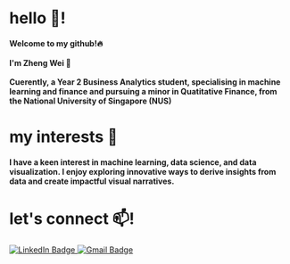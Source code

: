 <h1 align="left">hello 👋!</h1>
<h4 align="left">Welcome to my github!🔥<br><br>
I'm Zheng Wei 🐳<br><br>
Cuerently, a Year 2 Business Analytics student, specialising in machine learning and finance and pursuing a minor in Quatitative Finance, from the National University of Singapore (NUS) </h4> 
<h1 align="left">my interests 👀</h1>
<h4 align="left">I have a keen interest in machine learning, data science, and data visualization. I enjoy exploring innovative ways to derive insights from data and create impactful visual narratives.</h4>


<h1 align="left">let's connect 📫!</h1>
<a href="https://linkedin.com/in/owzhengwei" target="_blank">
    <img src="https://img.shields.io/badge/LinkedIn-0077B5?style=for-the-badge&logo=linkedin&logoColor=white" alt="LinkedIn Badge"/>
</a>
<a href="mailto:owzhengwei.work@gmail.com" target="_blank">
    <img src="https://img.shields.io/badge/Gmail-D14836?style=for-the-badge&logo=gmail&logoColor=white" alt="Gmail Badge"/>
</a><br>
